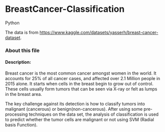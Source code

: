 # BreastCancer-Classification
Python


The data is from https://www.kaggle.com/datasets/yasserh/breast-cancer-dataset.

### About this file

#### Description:

Breast cancer is the most common cancer amongst women in the world. It accounts for 25% of all cancer cases, and affected over 2.1 Million people in 2015 alone. It starts when cells in the breast begin to grow out of control. These cells usually form tumors that can be seen via X-ray or felt as lumps in the breast area.

The key challenge against its detection is how to classify tumors into malignant (cancerous) or benign(non-cancerous). After using some pre-processing techniques on the data set, the analysis of classification is used to predict whether the tumor cells are malignant or not using SVM (Radial basis Function). 
